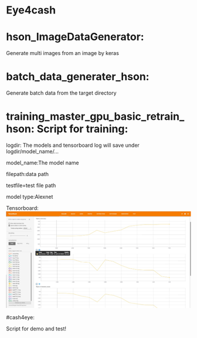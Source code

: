 # Eye4cash

# hson_ImageDataGenerator:

Generate multi images from an image by keras

# batch_data_generater_hson:

Generate batch data from the target directory

# training_master_gpu_basic_retrain_hson: Script for training:

logdir: The models and tensorboard log will save under logdir/model_name/...

model_name:The model name

filepath:data path

testfile=test file path

model type:Alexnet

Tensorboard:
![image](https://github.com/Ming3598/eye4cash/blob/master/screenshot/tensorboard.jpg?raw=true)

#cash4eye:

Script for demo and test!
